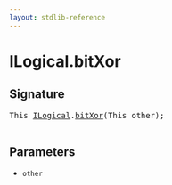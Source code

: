 ```yaml
---
layout: stdlib-reference
---
```


# ILogical\.bitXor

## Signature 

<pre>
<span class="code_keyword">This</span> <a href="/stdlib-reference/interfaces/ILogical/index" class="code_type">ILogical</a>.<a href="/stdlib-reference/interfaces/ILogical/bitXor">bitXor</a>(<span class="code_keyword">This</span> <span class='code_param'>other</span>);

</pre>

## Parameters

* `other`

